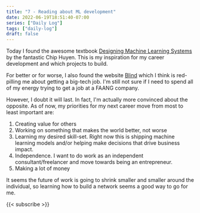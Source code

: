 ```yaml
---
title: "7 - Reading about ML development"
date: 2022-06-19T18:51:40-07:00
series: ["Daily Log"]
tags: ["daily-log"]
draft: false
---
```


Today I found the awesome textbook [Designing Machine Learning Systems](https://www.amazon.com/Designing-Machine-Learning-Systems-Production-Ready/dp/1098107969) by the fantastic Chip Huyen. This is my inspiration for my career development and which projects to build.

For better or for worse, I also found the website [Blind](ttps://www.teamblind.com/) which I think is red-pilling me about getting a big-tech job. I'm still not sure if I need to spend all of my energy trying to get a job at a FAANG company.

However, I doubt it will last. In fact, I'm actually more convinced about the opposite. As of now, my priorities for my next career move from most to least important are:

1. Creating value for others
2. Working on something that makes the world better, not worse
3. Learning my desired skill-set. Right now this is shipping machine learning models and/or helping make decisions that drive business impact.
4. Independence. I want to do work as an independent consultant/freelancer and move towards being an entrepreneur.
5. Making a lot of money

It seems the future of work is going to shrink smaller and smaller around the individual, so learning how to build a network seems a good way to go for me.

{{< subscribe >}}
